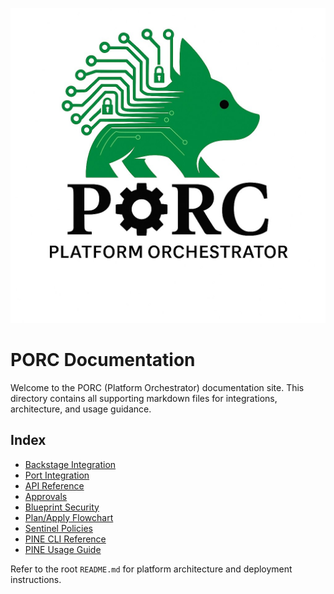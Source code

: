 ![PORC Logo](https://github.com/hyperfocus/porc/raw/main/logo.png)

# PORC Documentation

Welcome to the PORC (Platform Orchestrator) documentation site. This directory contains all supporting markdown files for integrations, architecture, and usage guidance.

## Index

- [Backstage Integration](./backstage_integration.md)
- [Port Integration](./port_integration.md)
- [API Reference](./api.md)
- [Approvals](./approvals.md)
- [Blueprint Security](./blueprint_security.md)
- [Plan/Apply Flowchart](./plan_apply_flowchart.md)
- [Sentinel Policies](./sentinel_policies.md)
- [PINE CLI Reference](./pine_cli_reference.md)
- [PINE Usage Guide](./pine_usage_guide.md)

Refer to the root `README.md` for platform architecture and deployment instructions.